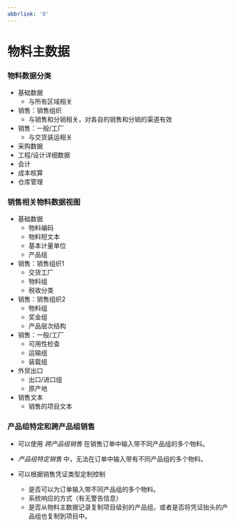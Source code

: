```yaml
---
abbrlink: '0'
---
```

# 物料主数据 #

### 物料数据分类
* 基础数据
    * 与所有区域相关 
* 销售：销售组织
    * 与销售和分销相关，对各自的销售和分销的渠道有效
* 销售：一般/工厂
    * 与交货装运相关
* 采购数据
* 工程/设计详细数据
* 会计
* 成本核算
* 仓库管理

### 销售相关物料数据视图
* 基础数据
    * 物料编码
    * 物料短文本
    * 基本计量单位
    * 产品组
* 销售：销售组织1
    * 交货工厂
    * 物料组
    * 税收分类
* 销售：销售组织2
    * 物料组
    * 奖金组
    * 产品层次结构
* 销售：一般/工厂
    * 可用性检查
    * 运输组
    * 装载组 
* 外贸出口
    * 出口/进口组
    * 原产地
* 销售文本
    * 销售的项目文本


### 产品组特定和跨产品组销售

* 可以使用 _跨产品组销售_ 在销售订单中输入带不同产品组的多个物料。
* _产品组特定销售_ 中，无法在订单中输入带有不同产品组的多个物料。

* 可以根据销售凭证类型定制控制
    * 是否可以为订单输入带不同产品组的多个物料。
    * 系统响应的方式（有无警告信息）
    * 是否从物料主数据记录复制项目级别的产品组，或者是否将凭证抬头的产品组也复制到项目中。